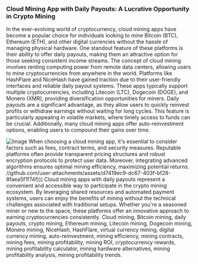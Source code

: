### Cloud Mining App with Daily Payouts: A Lucrative Opportunity in Crypto Mining
In the ever-evolving world of cryptocurrency, cloud mining apps have become a popular choice for individuals looking to mine Bitcoin (BTC), Ethereum (ETH), and other digital currencies without the hassle of managing physical hardware. One standout feature of these platforms is their ability to offer daily payouts, making them an attractive option for those seeking consistent income streams. 
The concept of cloud mining involves renting computing power from remote data centers, allowing users to mine cryptocurrencies from anywhere in the world. Platforms like HashFlare and NiceHash have gained traction due to their user-friendly interfaces and reliable daily payout systems. These apps typically support multiple cryptocurrencies, including Litecoin (LTC), Dogecoin (DOGE), and Monero (XMR), providing diversification opportunities for miners.
Daily payouts are a significant advantage, as they allow users to quickly reinvest profits or withdraw earnings without waiting for long cycles. This feature is particularly appealing in volatile markets, where timely access to funds can be crucial. Additionally, many cloud mining apps offer auto-reinvestment options, enabling users to compound their gains over time.

![Image](https://github.com/user-attachments/assets/4a25d116-2220-4385-b08e-f287af8fcbc4)
When choosing a cloud mining app, it's essential to consider factors such as fees, contract terms, and security measures. Reputable platforms often provide transparent pricing structures and robust encryption protocols to protect user data. Moreover, integrating advanced algorithms ensures optimal mining efficiency, maximizing potential returns.
 //github.com/user-attachments/assets/d7419ec9-dc67-403f-bf28-8faea5f1f74f)))
Cloud mining apps with daily payouts represent a convenient and accessible way to participate in the crypto mining ecosystem. By leveraging shared resources and automated payment systems, users can enjoy the benefits of mining without the technical challenges associated with traditional setups. Whether you're a seasoned miner or new to the space, these platforms offer an innovative approach to earning cryptocurrencies consistently.
 Cloud mining, Bitcoin mining, daily payouts, crypto mining, Ethereum mining, Litecoin mining, Dogecoin mining, Monero mining, NiceHash, HashFlare, virtual currency mining, digital currency mining, auto-reinvestment, mining efficiency, mining contracts, mining fees, mining profitability, mining ROI, cryptocurrency rewards, mining profitability calculator, mining hardware alternatives, mining profitability analysis, mining profitability trends.
